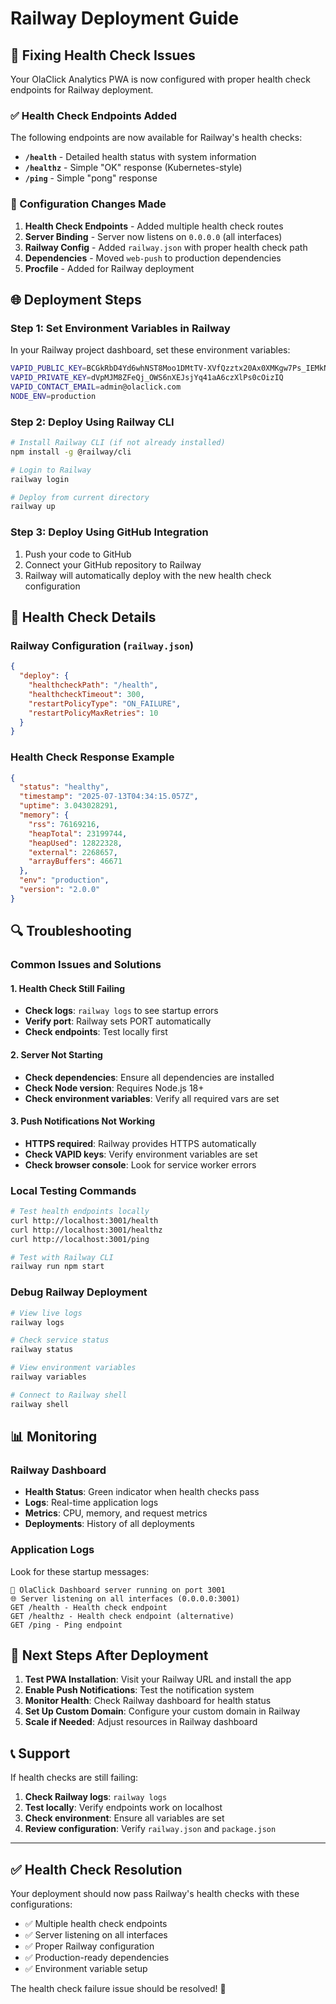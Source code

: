 # Railway Deployment Guide

## 🚀 Fixing Health Check Issues

Your OlaClick Analytics PWA is now configured with proper health check endpoints for Railway deployment.

### ✅ Health Check Endpoints Added

The following endpoints are now available for Railway's health checks:

- **`/health`** - Detailed health status with system information
- **`/healthz`** - Simple "OK" response (Kubernetes-style)
- **`/ping`** - Simple "pong" response

### 🔧 Configuration Changes Made

1. **Health Check Endpoints** - Added multiple health check routes
2. **Server Binding** - Server now listens on `0.0.0.0` (all interfaces)
3. **Railway Config** - Added `railway.json` with proper health check path
4. **Dependencies** - Moved `web-push` to production dependencies
5. **Procfile** - Added for Railway deployment

## 🌐 Deployment Steps

### Step 1: Set Environment Variables in Railway

In your Railway project dashboard, set these environment variables:

```bash
VAPID_PUBLIC_KEY=BCGkRbD4Yd6whNST8Moo1DMtTV-XVfQzztx20Ax0XMKgw7Ps_IEMkNXKb2X0Gn4PWrTaecV_peaRhc2Re4wblAM
VAPID_PRIVATE_KEY=dVpMJM8ZFeQj_OWS6nXEJsjYq41aA6czXlPs0cOizIQ
VAPID_CONTACT_EMAIL=admin@olaclick.com
NODE_ENV=production
```

### Step 2: Deploy Using Railway CLI

```bash
# Install Railway CLI (if not already installed)
npm install -g @railway/cli

# Login to Railway
railway login

# Deploy from current directory
railway up
```

### Step 3: Deploy Using GitHub Integration

1. Push your code to GitHub
2. Connect your GitHub repository to Railway
3. Railway will automatically deploy with the new health check configuration

## 🏥 Health Check Details

### Railway Configuration (`railway.json`)
```json
{
  "deploy": {
    "healthcheckPath": "/health",
    "healthcheckTimeout": 300,
    "restartPolicyType": "ON_FAILURE",
    "restartPolicyMaxRetries": 10
  }
}
```

### Health Check Response Example
```json
{
  "status": "healthy",
  "timestamp": "2025-07-13T04:34:15.057Z",
  "uptime": 3.043028291,
  "memory": {
    "rss": 76169216,
    "heapTotal": 23199744,
    "heapUsed": 12822328,
    "external": 2268657,
    "arrayBuffers": 46671
  },
  "env": "production",
  "version": "2.0.0"
}
```

## 🔍 Troubleshooting

### Common Issues and Solutions

#### 1. Health Check Still Failing
- **Check logs**: `railway logs` to see startup errors
- **Verify port**: Railway sets PORT automatically
- **Check endpoints**: Test locally first

#### 2. Server Not Starting
- **Check dependencies**: Ensure all dependencies are installed
- **Check Node version**: Requires Node.js 18+
- **Check environment variables**: Verify all required vars are set

#### 3. Push Notifications Not Working
- **HTTPS required**: Railway provides HTTPS automatically
- **Check VAPID keys**: Verify environment variables are set
- **Check browser console**: Look for service worker errors

### Local Testing Commands

```bash
# Test health endpoints locally
curl http://localhost:3001/health
curl http://localhost:3001/healthz  
curl http://localhost:3001/ping

# Test with Railway CLI
railway run npm start
```

### Debug Railway Deployment

```bash
# View live logs
railway logs

# Check service status
railway status

# View environment variables
railway variables

# Connect to Railway shell
railway shell
```

## 📊 Monitoring

### Railway Dashboard
- **Health Status**: Green indicator when health checks pass
- **Logs**: Real-time application logs
- **Metrics**: CPU, memory, and request metrics
- **Deployments**: History of all deployments

### Application Logs
Look for these startup messages:
```
🚀 OlaClick Dashboard server running on port 3001
🌐 Server listening on all interfaces (0.0.0.0:3001)
GET /health - Health check endpoint
GET /healthz - Health check endpoint (alternative)
GET /ping - Ping endpoint
```

## 🎯 Next Steps After Deployment

1. **Test PWA Installation**: Visit your Railway URL and install the app
2. **Enable Push Notifications**: Test the notification system
3. **Monitor Health**: Check Railway dashboard for health status
4. **Set Up Custom Domain**: Configure your custom domain in Railway
5. **Scale if Needed**: Adjust resources in Railway dashboard

## 📞 Support

If health checks are still failing:

1. **Check Railway logs**: `railway logs`
2. **Test locally**: Verify endpoints work on localhost
3. **Check environment**: Ensure all variables are set
4. **Review configuration**: Verify `railway.json` and `package.json`

---

## ✅ Health Check Resolution

Your deployment should now pass Railway's health checks with these configurations:

- ✅ Multiple health check endpoints
- ✅ Server listening on all interfaces
- ✅ Proper Railway configuration
- ✅ Production-ready dependencies
- ✅ Environment variable setup

The health check failure issue should be resolved! 🎉 